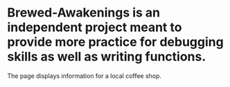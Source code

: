 # Brewed-Awakenings is an independent project meant to provide more practice for debugging skills as well as writing functions. 
The page displays information for a local coffee shop. 
